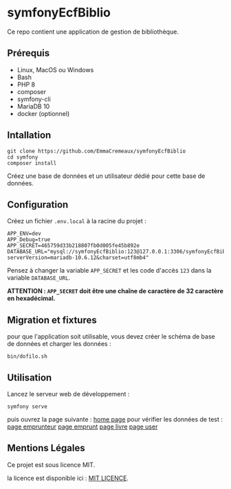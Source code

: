 # symfonyEcfBiblio

Ce repo contient une application de gestion de bibliothèque.

## Prérequis

- Linux, MacOS ou Windows
- Bash
- PHP 8
- composer
- symfony-cli
- MariaDB 10
- docker (optionnel)

## Intallation

```
git clone https://github.com/EmmaCremeaux/symfonyEcfBiblio
cd symfony
composer install
```

Créez une base de données et un utilisateur dédié pour cette base de données.

## Configuration

Créez un fichier `.env.local` à la racine du projet :

```
APP_ENV=dev
APP_Debug=true
APP_SECRET=465759d33b218807fb0d005fe45b892e
DATABASE_URL="mysql://symfonyEcfBiblio:123@127.0.0.1:3306/symfonyEcfBiblio?serverVersion=mariadb-10.6.12&charset=utf8mb4"
```

Pensez à changer la variable `APP_SECRET` et les code d'accès `123` dans la variable `DATABASE_URL`.

**ATTENTION : `APP_SECRET` doit être une chaîne de caractère de 32 caractère en hexadécimal.**

## Migration et fixtures

pour que l'application soit utilisable, vous devez créer le schéma de base de données et charger les données :

```
bin/dofilo.sh
```

## Utilisation

Lancez le serveur web de développement : 

```
symfony serve
```

puis ouvrez la page suivante : [home page](https://localhost:8000)
pour vérifier les données de test : 
                [page emprunteur](https://localhost:8000/test/emprunteur)
                [page emprunt](https://localhost:8000/test/emprunt)
                [page livre](https://localhost:8000/test/livre)
                [page user](https://localhost:8000/test/user)

## Mentions Légales

Ce projet est sous licence MIT.

la licence est disponible ici : [MIT LICENCE](LICENCE).
